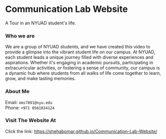 # Communication Lab Website
A Tour in an NYUAD student's life.


### Who we are
We are a group of NYUAD students, and we have created this video to provide a glimpse into the vibrant student life on our campus. At NYUAD, each student leads a unique journey filled with diverse experiences and aspirations. Whether it's engaging in academic pursuits, participating in extracurricular activities, or fostering a sense of community, our campus is a dynamic hub where students from all walks of life come together to learn, grow, and make lasting memories.

### About Me
Email: `oms7891@nyu.edu` <br>
Phone: `+971 0561834124`

### Visit The Website At
Click the link: <a href="https://shehabomar.github.io/Communication-Lab-Website/">https://shehabomar.github.io/Communication-Lab-Website/</a>
